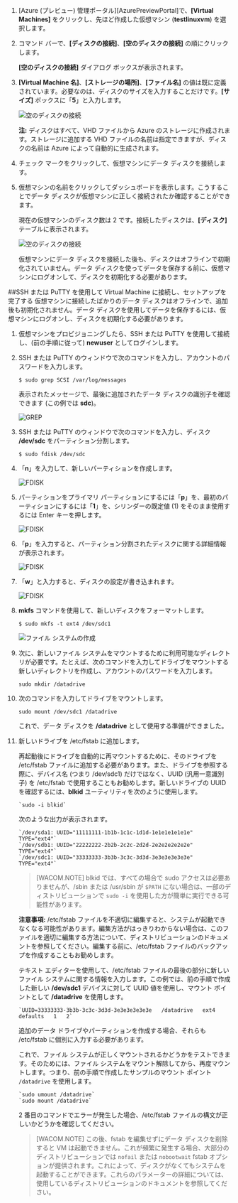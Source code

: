 1. [Azure (プレビュー) 管理ポータル][AzurePreviewPortal]で、**[Virtual Machines]** をクリックし、先ほど作成した仮想マシン (**testlinuxvm**) を選択します。

2. コマンド バーで、**[ディスクの接続]**、**[空のディスクの接続]** の順にクリックします。

	**[空のディスクの接続]** ダイアログ ボックスが表示されます。


3. **[Virtual Machine 名]**、**[ストレージの場所]**、**[ファイル名]** の値は既に定義されています。必要なのは、ディスクのサイズを入力することだけです。**[サイズ]** ボックスに「**5**」と入力します。

	![空のディスクの接続][Image2]

	**注:** ディスクはすべて、VHD ファイルから Azure のストレージに作成されます。ストレージに追加する VHD ファイルの名前は指定できますが、ディスクの名前は Azure によって自動的に生成されます。

4. チェック マークをクリックして、仮想マシンにデータ ディスクを接続します。

5. 仮想マシンの名前をクリックしてダッシュボードを表示します。こうすることでデータ ディスクが仮想マシンに正しく接続されたか確認することができます。

	現在の仮想マシンのディスク数は 2 です。接続したディスクは、**[ディスク]** テーブルに表示されます。

	![空のディスクの接続][Image3]

	仮想マシンにデータ ディスクを接続した後も、ディスクはオフラインで初期化されていません。データ ディスクを使ってデータを保存する前に、仮想マシンにログオンして、ディスクを初期化する必要があります。

##SSH または PuTTY を使用して Virtual Machine に接続し、セットアップを完了する
仮想マシンに接続したばかりのデータ ディスクはオフラインで、追加後も初期化されません。データ ディスクを使用してデータを保存するには、仮想マシンにログオンし、ディスクを初期化する必要があります。

1. 仮想マシンをプロビジョニングしたら、SSH または PuTTY を使用して接続し、(前の手順に従って) **newuser** としてログインします。	


2. SSH または PuTTY のウィンドウで次のコマンドを入力し、アカウントのパスワードを入力します。

	`$ sudo grep SCSI /var/log/messages`

	表示されたメッセージで、最後に追加されたデータ ディスクの識別子を確認できます (この例では **sdc**)。

	![GREP][Image4]


3. SSH または PuTTY のウィンドウで次のコマンドを入力し、ディスク **/dev/sdc** をパーティション分割します。

	`$ sudo fdisk /dev/sdc`


4. 「**n**」を入力して、新しいパーティションを作成します。

	![FDISK][Image5]


5. パーティションをプライマリ パーティションにするには「**p**」を、最初のパーティションにするには「**1**」を、シリンダーの既定値 (1) をそのまま使用するには Enter キーを押します。

	![FDISK][Image6]


6. 「**p**」を入力すると、パーティション分割されたディスクに関する詳細情報が表示されます。

	![FDISK][Image7]


7. 「**w**」と入力すると、ディスクの設定が書き込まれます。

	![FDISK][Image8]


8. **mkfs** コマンドを使用して、新しいディスクをフォーマットします。

	`$ sudo mkfs -t ext4 /dev/sdc1`

	![ファイル システムの作成](./media/howto-attach-disk-window-linux/DiskFileSystem.png)


9. 次に、新しいファイル システムをマウントするために利用可能なディレクトリが必要です。たとえば、次のコマンドを入力してドライブをマウントする新しいディレクトリを作成し、アカウントのパスワードを入力します。

	`sudo mkdir /datadrive`


10. 次のコマンドを入力してドライブをマウントします。

	`sudo mount /dev/sdc1 /datadrive`

	これで、データ ディスクを **/datadrive** として使用する準備ができました。


11. 新しいドライブを /etc/fstab に追加します。

	再起動後にドライブを自動的に再マウントするために、そのドライブを /etc/fstab ファイルに追加する必要があります。また、ドライブを参照する際に、デバイス名 (つまり /dev/sdc1) だけではなく、UUID (汎用一意識別子) を /etc/fstab で使用することもお勧めします。新しいドライブの UUID を確認するには、**blkid** ユーティリティを次のように使用します。
	
		`sudo -i blkid`

	次のような出力が表示されます。

		`/dev/sda1: UUID="11111111-1b1b-1c1c-1d1d-1e1e1e1e1e1e" TYPE="ext4"`
		`/dev/sdb1: UUID="22222222-2b2b-2c2c-2d2d-2e2e2e2e2e2e" TYPE="ext4"`
		`/dev/sdc1: UUID="33333333-3b3b-3c3c-3d3d-3e3e3e3e3e3e" TYPE="ext4"`

	>[WACOM.NOTE] blkid では、すべての場合で sudo アクセスは必要ありませんが、/sbin または /usr/sbin が `$PATH` にない場合は、一部のディストリビューションで `sudo -i` を使用した方が簡単に実行できる可能性があります。

	**注意事項:** /etc/fstab ファイルを不適切に編集すると、システムが起動できなくなる可能性があります。編集方法がはっきりわからない場合は、このファイルを適切に編集する方法について、ディストリビューションのドキュメントを参照してください。編集する前に、/etc/fstab ファイルのバックアップを作成することもお勧めします。

	テキスト エディターを使用して、/etc/fstab ファイルの最後の部分に新しいファイル システムに関する情報を入力します。この例では、前の手順で作成した新しい **/dev/sdc1** デバイスに対して UUID 値を使用し、マウント ポイントとして **/datadrive** を使用します。

		`UUID=33333333-3b3b-3c3c-3d3d-3e3e3e3e3e3e   /datadrive   ext4   defaults   1   2`

	追加のデータ ドライブやパーティションを作成する場合、それらも /etc/fstab に個別に入力する必要があります。

	これで、ファイル システムが正しくマウントされるかどうかをテストできます。そのためには、ファイル システムをマウント解除してから、再度マウントします。つまり、前の手順で作成したサンプルのマウント ポイント `/datadrive` を使用します。

		`sudo umount /datadrive`
		`sudo mount /datadrive`

	2 番目のコマンドでエラーが発生した場合、/etc/fstab ファイルの構文が正しいかどうかを確認してください。


	>[WACOM.NOTE] この後、fstab を編集せずにデータ ディスクを削除すると VM は起動できません。これが頻繁に発生する場合、大部分のディストリビューションでは `nofail` または `nobootwait` fstab オプションが提供されます。これによって、ディスクがなくてもシステムを起動することができます。これらのパラメーターの詳細については、使用しているディストリビューションのドキュメントを参照してください。


[Image2]: ./media/attach-data-disk-centos-vm-in-portal/AttachDataDiskLinuxVM2.png
[Image3]: ./media/attach-data-disk-centos-vm-in-portal/AttachDataDiskLinuxVM3.png
[Image4]: ./media/attach-data-disk-centos-vm-in-portal/GrepScsiMessages.png
[Image5]: ./media/attach-data-disk-centos-vm-in-portal/fdisk1.png
[Image6]: ./media/attach-data-disk-centos-vm-in-portal/fdisk2.png
[Image7]: ./media/attach-data-disk-centos-vm-in-portal/fdisk3.png
[Image8]: ./media/attach-data-disk-centos-vm-in-portal/fdisk4.png
[Image9]: ./media/attach-data-disk-centos-vm-in-portal/mkfs.png


